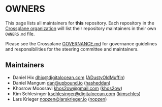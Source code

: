 # OWNERS

This page lists all maintainers for **this** repository. Each repository in the [Crossplane
organization](https://github.com/crossplane/) will list their repository maintainers in their own
`OWNERS.md` file.

Please see the Crossplane
[GOVERNANCE.md](https://github.com/crossplane/crossplane/blob/master/GOVERNANCE.md) for governance
guidelines and responsibilities for the steering committee and maintainers.

## Maintainers

- Daniel Hix <dhix@digitalocean.com> ([ADustyOldMuffin](https://github.com/ADustyOldMuffin))
- Daniel Mangum <dan@upbound.io> ([hasheddan](https://github.com/hasheddan))
- Khosrow Moossavi <khos2ow@gmail.com> ([khos2ow](https://github.com/khos2ow))
- Kim Schlesinger <kschlesinger@digitalocean.com> ([kimschles](https://github.com/kimschles))
- Lars Krieger <nopzen@larskrieger.io> ([nopzen](https://github.com/nopzen))
